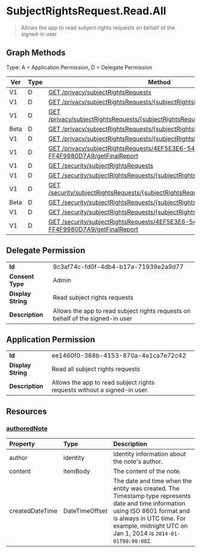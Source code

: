 # SubjectRightsRequest.Read.All

> Allows the app to read subject rights requests on behalf of the signed-in user
## Graph Methods

Type: A = Application Permission, D = Delegate Permission

|Ver|Type|Method|
|-------|----|------|
|V1|D|[GET /privacy/subjectRightsRequests](https://docs.microsoft.com/graph/api/subjectrightsrequest-list?view=graph-rest-1.0&tabs=http)|
|V1|D|[GET /privacy/subjectRightsRequests/{subjectRightsRequestId}](https://docs.microsoft.com/graph/api/subjectrightsrequest-get?view=graph-rest-1.0&tabs=http)|
|V1|D|[GET /privacy/subjectRightsRequests/{subjectRightsRequestId}/getFinalAttachment](https://docs.microsoft.com/graph/api/subjectrightsrequest-getfinalattachment?view=graph-rest-1.0&tabs=http)|
|Beta|D|[GET /privacy/subjectRightsRequests/{subjectRightsRequestId}/getFinalReport](https://docs.microsoft.com/graph/api/subjectrightsrequest-getfinalreport?view=graph-rest-beta&tabs=http)|
|V1|D|[GET /privacy/subjectRightsRequests/{subjectRightsRequestId}/notes](https://docs.microsoft.com/graph/api/subjectrightsrequest-list-notes?view=graph-rest-1.0&tabs=http)|
|V1|D|[GET /privacy/subjectRightsRequests/4EF5E3E6-545B-4B5F-A8B4-FF4F9980D7A9/getFinalReport](https://docs.microsoft.com/graph/api/subjectrightsrequest-getfinalreport?view=graph-rest-1.0&tabs=http)|
|V1|D|[GET /security/subjectRightsRequests](https://docs.microsoft.com/graph/api/subjectrightsrequest-list?view=graph-rest-1.0&tabs=http)|
|V1|D|[GET /security/subjectRightsRequests/{subjectRightsRequestId}](https://docs.microsoft.com/graph/api/subjectrightsrequest-get?view=graph-rest-1.0&tabs=http)|
|V1|D|[GET /security/subjectRightsRequests/{subjectRightsRequestId}/getFinalAttachment](https://docs.microsoft.com/graph/api/subjectrightsrequest-getfinalattachment?view=graph-rest-1.0&tabs=http)|
|Beta|D|[GET /security/subjectRightsRequests/{subjectRightsRequestId}/getFinalReport](https://docs.microsoft.com/graph/api/subjectrightsrequest-getfinalreport?view=graph-rest-beta&tabs=http)|
|V1|D|[GET /security/subjectRightsRequests/{subjectRightsRequestId}/notes](https://docs.microsoft.com/graph/api/subjectrightsrequest-list-notes?view=graph-rest-1.0&tabs=http)|
|V1|D|[GET /security/subjectRightsRequests/4EF5E3E6-545B-4B5F-A8B4-FF4F9980D7A9/getFinalReport](https://docs.microsoft.com/graph/api/subjectrightsrequest-getfinalreport?view=graph-rest-1.0&tabs=http)|
## Delegate Permission
|||
|-|-|
|**Id**|9c3af74c-fd0f-4db4-b17a-71939e2a9d77|
|**Consent Type**|Admin|
|**Display String**|Read subject rights requests|
|**Description**|Allows the app to read subject rights requests on behalf of the signed-in user|
## Application Permission
|||
|-|-|
|**Id**|ee1460f0-368b-4153-870a-4e1ca7e72c42|
|**Display String**|Read all subject rights requests|
|**Description**|Allows the app to read subject rights requests without a signed-in user.|
## Resources
### [authoredNote ](https://docs.microsoft.com/graph/api/resources/authorednote?view=graph-rest-1.0&tabs=http)
|Property|Type|Description|
|:---|:---|:---|
|author|identity|Identity information about the note's author.|
|content|itemBody|The content of the note.|
|createdDateTime|DateTimeOffset|The date and time when the entity was created. The Timestamp type represents date and time information using ISO 8601 format and is always in UTC time. For example, midnight UTC on Jan 1, 2014 is `2014-01-01T00:00:00Z`.|
